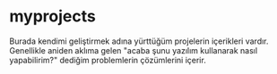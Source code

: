 # myprojects
Burada kendimi geliştirmek adına yürttüğüm projelerin içerikleri vardır. Genellikle aniden aklıma gelen "acaba şunu yazılım kullanarak nasıl yapabilirim?" dediğim problemlerin çözümlerini içerir.
